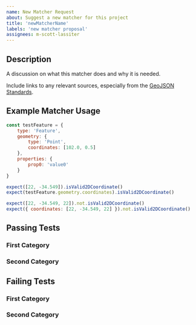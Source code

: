 ```yaml
---
name: New Matcher Request
about: Suggest a new matcher for this project
title: 'newMatcherName'
labels: 'new matcher proposal'
assignees: m-scott-lassiter
---
```


## Description

A discussion on what this matcher does and why it is needed.

Include links to any relevant sources, especially from the [GeoJSON Standards](https://datatracker.ietf.org/doc/html/rfc7946).

## Example Matcher Usage

<!-- Include both a valid passing test and a .not passing test -->

```javascript
const testFeature = {
    type: 'Feature',
    geometry: {
        type: 'Point',
        coordinates: [102.0, 0.5]
    },
    properties: {
        prop0: 'value0'
    }
}

expect([22, -34.549]).isValid2DCoordinate()
expect(testFeature.geometry.coordinates).isValid2DCoordinate()

expect([22, -34.549, 22]).not.isValid2DCoordinate()
expect({ coordinates: [22, -34.549, 22] }).not.isValid2DCoordinate()
```

## Passing Tests

### First Category

### Second Category

## Failing Tests

### First Category

### Second Category
